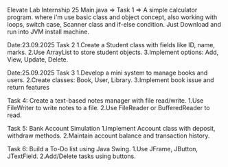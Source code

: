 Elevate Lab Internship 25
Main.java => Task 1 => A simple calculator program. where i'm use basic class and object concept, also working with loops, switch case, Scanner class and if-else condition. 
Just Download and run into JVM install machine.

Date:23.09.2025
Task 2
1.Create a Student class with fields like ID, name, marks.
2.Use ArrayList to store student objects.
3.Implement options: Add, View, Update, Delete.

Date:25.09.2025
Task 3
1.Develop a mini system to manage books and users.
2.Create classes: Book, User, Library.
3.Implement book issue and return features


Task 4: Create a text-based notes manager with file read/write.
1.Use FileWriter to write notes to a file.
2.Use FileReader or BufferedReader to read.

Task 5: Bank Account Simulation
1.Implement Account class with deposit, withdraw methods.
2.Maintain account balance and transaction history.

Task 6: Build a To-Do list using Java Swing.
1.Use JFrame, JButton, JTextField.
2.Add/Delete tasks using buttons.
